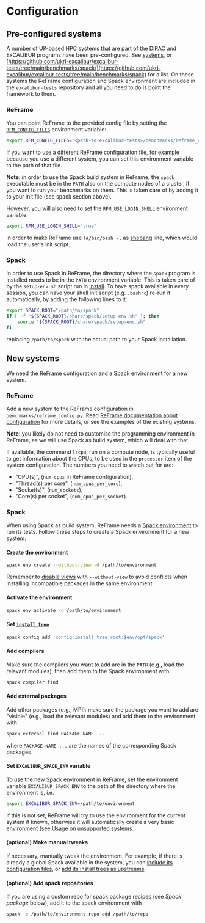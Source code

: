 # Configuration

## Pre-configured systems

A number of UK-based HPC systems that are part of the DiRAC and ExCALIBUR programs 
have been pre-configured. See [systems](systems.md), or [https://github.com/ukri-excalibur/excalibur-tests/tree/main/benchmarks/spack/](https://github.com/ukri-excalibur/excalibur-tests/tree/main/benchmarks/spack) for a list. 
On these systems the ReFrame configuration and Spack environment are included in the 
`excalibur-tests` repository and all you need to do is point the framework to them.

### ReFrame

You can point ReFrame to the provided config file by setting the
[`RFM_CONFIG_FILES`](https://reframe-hpc.readthedocs.io/en/stable/manpage.html#envvar-RFM_CONFIG_FILES)
environment variable:

```sh
export RFM_CONFIG_FILES="<path-to-excalibur-tests>/benchmarks/reframe_config.py"
```

If you want to use a different ReFrame configuration file, for example because
you use a different system, you can set this environment variable to the path of
that file.

**Note**: in order to use the Spack build system in ReFrame, the `spack`
executable must be in the `PATH` also on the compute nodes of a cluster, if
you want to run your benchmarks on them. This is taken care of by adding it
to your init file (see spack section above).

However, you will also need to set the
[`RFM_USE_LOGIN_SHELL`](https://reframe-hpc.readthedocs.io/en/stable/manpage.html#envvar-RFM_USE_LOGIN_SHELL)
environment variable 
```sh
export RFM_USE_LOGIN_SHELL="true"
``` 
in order to make ReFrame use `!#/bin/bash -l` as 
[shebang](https://en.wikipedia.org/wiki/Shebang_(Unix)) line, which would load
the user's init script.

### Spack

In order to use Spack in ReFrame, 
the directory where the `spack` program is installed needs to be in
the `PATH` environment variable. This is taken care of by the `setup-env.sh`
script run in [install](../install#installation_2). To have spack available in every session,
you can have your shell init script (e.g. `.bashrc`)
re-run it automatically, by adding the following lines to it:
```sh
export SPACK_ROOT="/path/to/spack"
if [ -f "${SPACK_ROOT}/share/spack/setup-env.sh" ]; then
    source "${SPACK_ROOT}/share/spack/setup-env.sh"
fi
```
replacing `/path/to/spack` with the actual path to your Spack installation.

## New systems

We need the [ReFrame](https://reframe-hpc.readthedocs.io/en/stable/)
configuration and a Spack environment for a new system.

### ReFrame

Add a new system to the ReFrame configuration in
`benchmarks/reframe_config.py`.  Read [ReFrame documentation about
configuration](https://reframe-hpc.readthedocs.io/en/stable/configure.html) for
more details, or see the examples of the existing systems.  

**Note**: you likely do
not need to customise the programming environment in ReFrame, as we will use
Spack as build system, which will deal with that.

If available, the command `lscpu`, run on a compute node, is typically useful to
get information about the CPUs, to be used in the `processor` item of the system
configuration.  The numbers you need to watch out for are:

* "CPU(s)", (`num_cpus` in ReFrame configuration),
* "Thread(s) per core", (`num_cpus_per_core`),
* "Socket(s)", (`num_sockets`),
* "Core(s) per socket", (`num_cpus_per_socket`).

### Spack

When using Spack as build system, ReFrame needs a [Spack
environment](https://spack.readthedocs.io/en/latest/environments.html) to run
its tests. Follow these steps to create a Spack environment for a new system:

#### Create the environment
```sh
spack env create --without-view -d /path/to/environment
```
Remember to
[disable views](https://spack.readthedocs.io/en/latest/environments.html#filesystem-views)
with `--without-view` to avoid conflicts when installing incompatible packages
in the same environment

#### Activate the environment
```sh
spack env activate -d /path/to/environment
```

#### Set [`install_tree`](https://spack.readthedocs.io/en/latest/config_yaml.html#install-tree)
```sh
spack config add 'config:install_tree:root:$env/opt/spack'
```

#### Add compilers

Make sure the compilers you want to add are in the `PATH` (e.g., load the
relevant modules), then add them to the Spack environment with:
```sh
spack compiler find
```

#### Add external packages

Add other packages (e.g., MPI): make sure the package you want to add are
"visible" (e.g., load the relevant modules) and add them to the environment
with
```sh
spack external find PACKAGE-NAME ...
```
where `PACKAGE-NAME ...` are the names of the corresponding Spack packages

#### Set `EXCALIBUR_SPACK_ENV` variable

To use the new Spack environment in ReFrame,
set the environment variable `EXCALIBUR_SPACK_ENV` to the path of the directory
where the environment is, i.e.
```sh
export EXCALIBUR_SPACK_ENV=/path/to/environment
```
If this is not set, ReFrame will try to use the
environment for the current system if known, otherwise it will automatically
create a very basic environment (see [Usage on unsupported systems](../use#usage-on-unsupported-systems).

#### (optional) Make manual tweaks

If necessary, manually tweak the environment. For example, if there is already
a global Spack available in the system, you can [include its configuration
files](https://spack.readthedocs.io/en/latest/environments.html#included-configurations),
or [add its install trees as
upstreams](https://spack.readthedocs.io/en/latest/chain.html).
 

#### (optional) Add spack repositories

If you are using a custom repo for spack package recipes (see *Spack package* below), add
it to the spack environment with
```sh
spack -e /path/to/environment repo add /path/to/repo
```
